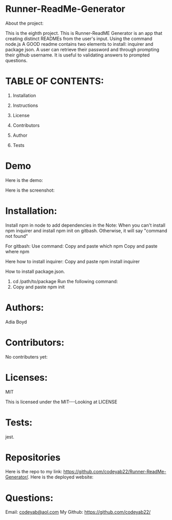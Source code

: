 # Runner-ReadMe-Generator


About the project: 

This is the eighth project. This is Runner-ReadME Generator is an app that creating distinct READMEs from the user's input. Using the command node.js A GOOD readme contains two elements to install: inquirer and package json.  A  user can retrieve their password and through prompting their github username.   It is useful to validating answers to prompted questions. 

# TABLE OF CONTENTS:
 
1. Installation

2. Instructions

3. License

4. Contributors

5. Author

6. Tests


# Demo

Here is the demo:








Here is the screenshot: 




# Installation:
Install npm in node to add dependencies in the 
Note: When you can't install npm inquirer and install npm init on gitbash. Otherwise, it will say "command not found" 

For gitbash:
Use command:
Copy and paste which npm 
Copy and paste where npm 



Here how to install inquirer:
Copy and paste  npm install inquirer
 
 How to install package.json.
1. cd /path/to/package
Run the following command:
2. Copy and paste npm init

# Authors: 
Adia Boyd
# Contributors: 
No contributers yet:


# Licenses: 
MIT 

This is licensed under the MIT---Looking at LICENSE

# Tests: 
jest. 
# Repositories
Here is the repo to my link: https://github.com/codeyab22/Runner-ReadMe-Generator/.
Here is the deployed website: 

# Questions:

Email: codeyab@aol.com
My Github: https://github.com/codeyab22/

